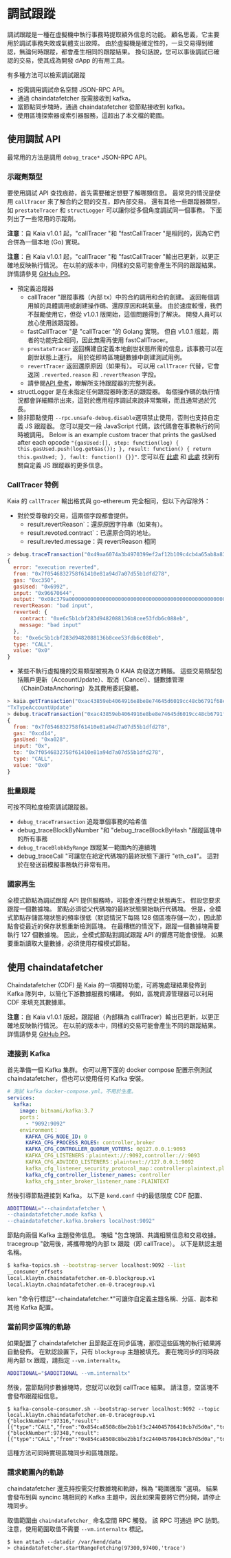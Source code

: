 # 調試跟蹤

調試跟蹤是一種在虛擬機中執行事務時提取額外信息的功能。 顧名思義，它主要用於調試事務失敗或氣體支出故障。 由於虛擬機是確定性的，一旦交易得到確認，無論何時跟蹤，都會產生相同的跟蹤結果。 換句話說，您可以事後調試已確認的交易，使其成為開發 dApp 的有用工具。

有多種方法可以檢索調試跟蹤

- 按需調用調試命名空間 JSON-RPC API。
- 通過 chaindatafetcher 按需接收到 kafka。
- 當節點同步塊時，通過 chaindatafetcher 從節點接收到 kafka。
- 使用區塊探索器或索引器服務，這超出了本文檔的範圍。

## 使用調試 API

最常用的方法是調用 `debug_trace*` JSON-RPC API。

### 示蹤劑類型

要使用調試 API 查找痕跡，首先需要確定想要了解哪類信息。 最常見的情況是使用 `callTracer` 來了解合約之間的交互，即內部交易。 還有其他一些跟蹤器類型，如 `prestateTracer` 和 `structLogger` 可以讓你從多個角度調試同一個事務。 下面列出了一些常用的示蹤劑。

**注意**：自 Kaia v1.0.1 起，"callTracer "和 "fastCallTracer "是相同的，因為它們合併為一個本地 (Go) 實現。

**注意**：自 Kaia v1.0.1 起，"callTracer "和 "fastCallTracer "輸出已更新，以更正確地反映執行情況。 在以前的版本中，同樣的交易可能會產生不同的跟蹤結果。 詳情請參見 [GitHub PR](https://github.com/kaiachain/kaia/pull/15)。

- 預定義追蹤器
  - callTracer "跟蹤事務（內部 tx）中的合約調用和合約創建。 返回每個調用幀的具體調用或創建操作碼、還原原因和耗氣量。 由於速度較慢，我們不鼓勵使用它，但從 v1.0.1 版開始，這個問題得到了解決。 開發人員可以放心使用該跟蹤器。
  - fastCallTracer "是 "callTracer "的 Golang 實現。 但自 v1.0.1 版起，兩者的功能完全相同，因此無需再使用 fastCallTracer。
  - `prestateTracer` 返回構建自定義本地創世狀態所需的信息，該事務可以在創世狀態上運行。 用於從即時區塊鏈數據中創建測試用例。
  - `revertTracer` 返回還原原因（如果有）。 可以用 `callTracer` 代替，它會返回 `.reverted.reason` 和 `.revertReason` 字段。
  - 請參閱[API 參考](../../../references/json-rpc/debug/trace-transaction)，瞭解所支持跟蹤器的完整列表。
- structLogger 是在未指定任何跟蹤器時激活的跟蹤器。 每個操作碼的執行情況都會詳細顯示出來，這對於應用程序調試來說非常繁瑣，而且通常過於冗長。
- 除非節點使用 `--rpc.unsafe-debug.disable`選項禁止使用，否則也支持自定義 JS 跟蹤器。 您可以提交一段 JavaScript 代碼，該代碼會在事務執行的同時被調用。 Below is an example custom tracer that prints the gasUsed after each opcode `"{gasUsed:[], step: function(log) { this.gasUsed.push(log.getGas()); }, result: function() { return this.gasUsed; }, fault: function() {}}"`. 您可以在 [此處](https://docs.chainstack.com/reference/custom-js-tracing-ethereum) 和 [此處](https://geth.ethereum.org/docs/developers/evm-tracing/custom-tracer) 找到有關自定義 JS 跟蹤器的更多信息。

### CallTracer 特例

Kaia 的 `callTracer` 輸出格式與 go-ethereum 完全相同，但以下內容除外：

- 對於受尊敬的交易，這兩個字段都會提供。
  - result.revertReason\`：還原原因字符串（如果有）。
  - result.revoted.contract\`：已還原合同的地址。
  - result.revted.message：與 revertReason 相同

```js
> debug.traceTransaction("0x49aa6074a3b4970399ef2af12b109c4cb4a65ab8a833d1540e4cefa657a3c0c7", {tracer: "callTracer"})
{
  error: "execution reverted",
  from: "0x7f0546832758f61410e81a94d7a07d55b1dfd278",
  gas: "0xc350",
  gasUsed: "0x6992",
  input: "0x96670644",
  output: "0x08c379a00000000000000000000000000000000000000000000000000000000000000020000000000000000000000000000000000000000000000000000000000000000962616420696e7075740000000000000000000000000000000000000000000000",
  revertReason: "bad input",
  reverted: {
    contract: "0xe6c5b1cbf283d9482088136b8cee53fdb6c088eb",
    message: "bad input"
  },
  to: "0xe6c5b1cbf283d9482088136b8cee53fdb6c088eb",
  type: "CALL",
  value: "0x0"
}
```

- 某些不執行虛擬機的交易類型被視為 0 KAIA 向發送方轉賬。 這些交易類型包括賬戶更新（AccountUpdate）、取消（Cancel）、鏈數據管理（ChainDataAnchoring）及其費用委託變體。

```js
> kaia.getTransaction("0xac43859eb4064916e8be8e74645d6019cc48cb6791f68ea21d42ead6bba569b5").type
"TxTypeAccountUpdate"
> debug.traceTransaction("0xac43859eb4064916e8be8e74645d6019cc48cb6791f68ea21d42ead6bba569b5", {tracer: "callTracer"})
{
  from: "0x7f0546832758f61410e81a94d7a07d55b1dfd278",
  gas: "0xcd14",
  gasUsed: "0xa028",
  input: "0x",
  to: "0x7f0546832758f61410e81a94d7a07d55b1dfd278",
  type: "CALL",
  value: "0x0"
}
```

### 批量跟蹤

可按不同粒度檢索調試跟蹤器。

- `debug_traceTransaction` 追蹤單個事務的哈希值
- debug_traceBlockByNumber "和 "debug_traceBlockByHash "跟蹤區塊中的所有事務
- `debug_traceBlobkByRange` 跟蹤某一範圍內的連續塊
- debug_traceCall "可讓您在給定代碼塊的最終狀態下運行 "eth_call"。 這對於在發送前模擬事務執行非常有用。

### 國家再生

全模式節點為調試跟蹤 API 提供服務時，可能會進行歷史狀態再生。 假設您要求跟蹤一個數據塊。 節點必須從父代碼塊的最終狀態開始執行代碼塊。 但是，全模式節點存儲區塊狀態的頻率很低（默認情況下每隔 128 個區塊存儲一次），因此節點會從最近的保存狀態重新檢測區塊。 在最糟糕的情況下，跟蹤一個數據塊需要執行 127 個數據塊。 因此，全模式節點對調試跟蹤 API 的響應可能會很慢。 如果要重新讀取大量數據，必須使用存檔模式節點。

## 使用 chaindatafetcher

Chaindatafetcher (CDF) 是 Kaia 的一項獨特功能，可將塊處理結果發佈到 Kafka 隊列中，以簡化下游數據服務的構建。 例如，區塊資源管理器可以利用 CDF 來填充其數據庫。

**注意**：自 Kaia v1.0.1 版起，跟蹤組（內部稱為 callTracer）輸出已更新，以更正確地反映執行情況。 在以前的版本中，同樣的交易可能會產生不同的跟蹤結果。 詳情請參見 [GitHub PR](https://github.com/kaiachain/kaia/pull/15)。

### 連接到 Kafka

首先準備一個 Kafka 集群。 你可以用下面的 docker compose 配置示例測試 chaindatafetcher，但也可以使用任何 Kafka 安裝。

```yaml
# 測試 kafka docker-compose.yml。不用於生產。
services:
  kafka:
    image: bitnami/kafka:3.7
    ports：
      - "9092:9092"
    environment：
      KAFKA_CFG_NODE_ID: 0
      KAFKA_CFG_PROCESS_ROLES: controller,broker
      KAFKA_CFG_CONTROLLER_QUORUM_VOTERS: 0@127.0.0.1:9093
      KAFKA_CFG_LISTENERS：plaintext://:9092,controller://:9093
      KAFKA_CFG_ADVIDEO_LISTENERS：plaintext://127.0.0.1:9092
      kafka_cfg_listener_security_protocol_map：controller:plaintext,plaintext:plaintext
      kafka_cfg_controller_listener_names: controller
      kafka_cfg_inter_broker_listener_name：PLAINTEXT
```

然後引導節點連接到 Kafka。 以下是 `kend.conf` 中的最低限度 CDF 配置、

```sh
ADDITIONAL="--chaindatafetcher \
--chaindatafetcher.mode kafka \
--chaindatafetcher.kafka.brokers localhost:9092"
```

節點向兩個 Kafka 主題發佈信息。 塊組 "包含塊頭、共識相關信息和交易收據。 tracegroup "啟用後，將攜帶塊的內部 tx 跟蹤（即 callTrace）。 以下是默認主題名稱。

```sh
$ kafka-topics.sh --bootstrap-server localhost:9092 --list
__consumer_offsets
local.klaytn.chaindatafetcher.en-0.blockgroup.v1
local.klaytn.chaindatafetcher.en-0.tracegroup.v1
```

ken "命令行標誌"--chaindatafetcher.\*"可讓你自定義主題名稱、分區、副本和其他 Kafka 配置。

### 當前同步區塊的軌跡

如果配置了 chaindatafetcher 且節點正在同步區塊，那麼這些區塊的執行結果將自動發佈。 在默認設置下，只有 `blockgroup` 主題被填充。 要在塊同步的同時啟用內部 tx 跟蹤，請指定 `--vm.internaltx`。

```sh
ADDITIONAL="$ADDITIONAL --vm.internaltx"
```

然後，當節點同步數據塊時，您就可以收到 callTrace 結果。 請注意，空區塊不會發布跟蹤組信息。

```
$ kafka-console-consumer.sh --bootstrap-server localhost:9092 --topic local.klaytn.chaindatafetcher.en-0.tracegroup.v1
{"blockNumber":97316,"result":[{"type":"CALL","from":"0x854ca8508c8be2bb1f3c244045786410cb7d5d0a","to":"0xda65c2761c358cd14cb82a4e5fc81e9debce6942","value":"0xde0b6b3a7640000","gas":"0x989680","gasUsed":"0x5208","error":""}]}
{"blockNumber":97348,"result":[{"type":"CALL","from":"0x854ca8508c8be2bb1f3c244045786410cb7d5d0a","to":"0x75779e1c1436bc2e81db7fb32f9b9d193d945146","value":"0xde0b6b3a7640000","gas":"0x989680","gasUsed":"0x5208","error":""}]}
```

這種方法可同時實現區塊同步和區塊跟蹤。

### 請求範圍內的軌跡

chaindatafetcher 還支持按需交付數據塊和軌跡，稱為 "範圍獲取 "選項。 結果會發布到與 syncinc 塊相同的 Kafka 主題中，因此如果需要將它們分開，請停止塊同步。

取值範圍由 `chaindatafetcher_` 命名空間 RPC 觸發。 該 RPC 可通過 IPC 訪問。 注意，使用範圍取值不需要 `--vm.internaltx` 標記。

```
$ ken attach --datadir /var/kend/data
> chaindatafetcher.startRangeFetching(97300,97400,'trace')
```
